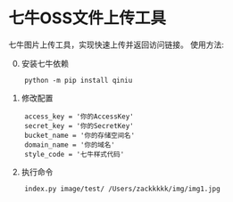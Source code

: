 # 七牛OSS文件上传工具
七牛图片上传工具，实现快速上传并返回访问链接。
使用方法:

0. 安装七牛依赖
````
    python -m pip install qiniu
````
1. 修改配置
````
    access_key = '你的AccessKey'
    secret_key = '你的SecretKey'
    bucket_name = '你的存储空间名'
    domain_name = '你的域名'
    style_code = '七牛样式代码'
````

2. 执行命令
````
    index.py image/test/ /Users/zackkkkk/img/img1.jpg
````


